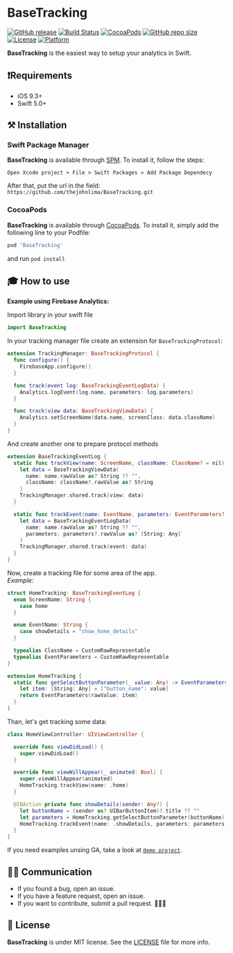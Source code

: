 # BaseTracking

[![GitHub release](https://img.shields.io/github/release/thejohnlima/BaseTracking.svg)](https://github.com/thejohnlima/BaseTracking/releases)
[![Build Status](https://travis-ci.com/thejohnlima/BaseTracking.svg?branch=master)](https://travis-ci.com/thejohnlima/BaseTracking)
[![CocoaPods](https://img.shields.io/badge/Cocoa%20Pods-✓-4BC51D.svg?style=flat)](https://cocoapods.org/pods/BaseTracking)
[![GitHub repo size](https://img.shields.io/github/repo-size/thejohnlima/BaseTracking.svg)](https://github.com/thejohnlima/BaseTracking)
[![License](https://img.shields.io/github/license/thejohnlima/BaseTracking.svg)](https://raw.githubusercontent.com/thejohnlima/BaseTracking/master/LICENSE)
[![Platform](https://img.shields.io/cocoapods/p/BaseTracking.svg?style=flat)](https://developer.apple.com/ios/)

**BaseTracking** is the easiest way to setup your analytics in Swift.

## ❗️Requirements

- iOS 9.3+
- Swift 5.0+

## ⚒ Installation

### Swift Package Manager

**BaseTracking** is available through [SPM](https://developer.apple.com/videos/play/wwdc2019/408/). To install
it, follow the steps:

```script
Open Xcode project > File > Swift Packages > Add Package Dependecy
```

After that, put the url in the field: `https://github.com/thejohnlima/BaseTracking.git`

### CocoaPods

**BaseTracking** is available through [CocoaPods](https://cocoapods.org/pods/BaseTracking). To install
it, simply add the following line to your Podfile:

```ruby
pod 'BaseTracking'
```

and run `pod install`

## 🎓 How to use

**Example using Firebase Analytics:**

Import library in your swift file

```Swift
import BaseTracking
```

In your tracking manager file create an extension for `BaseTrackingProtocol`:

```Swift
extension TrackingManager: BaseTrackingProtocol {
  func configure() {
    FirebaseApp.configure()
  }

  func track(event log: BaseTrackingEventLogData) {
    Analytics.logEvent(log.name, parameters: log.parameters)
  }

  func track(view data: BaseTrackingViewData) {
    Analytics.setScreenName(data.name, screenClass: data.className)
  }
}
```

And create another one to prepare protocol methods

```swift
extension BaseTrackingEventLog {
  static func trackView(name: ScreenName, className: ClassName? = nil) {
    let data = BaseTrackingViewData(
      name: name.rawValue as? String ?? "",
      className: className?.rawValue as? String
    )
    TrackingManager.shared.track(view: data)
  }

  static func trackEvent(name: EventName, parameters: EventParameters? = nil) {
    let data = BaseTrackingEventLogData(
      name: name.rawValue as? String ?? "",
      parameters: parameters?.rawValue as? [String: Any]
    )
    TrackingManager.shared.track(event: data)
  }
}
```

Now, create a tracking file for some area of the app.  
*Example:*

```swift
struct HomeTracking: BaseTrackingEventLog {
  enum ScreenName: String {
    case home
  }

  enum EventName: String {
    case showDetails = "show_home_details"
  }

  typealias ClassName = CustomRawRepresentable
  typealias EventParameters = CustomRawRepresentable
}

extension HomeTracking {
  static func getSelectButtonParameter(_ value: Any) -> EventParameters? {
    let item: [String: Any] = ["button_name": value]
    return EventParameters(rawValue: item)
  }
}
```

Than, let's get tracking some data:

```swift
class HomeViewController: UIViewController {

  override func viewDidLoad() {
    super.viewDidLoad()
  }

  override func viewWillAppear(_ animated: Bool) {
    super.viewWillAppear(animated)
    HomeTracking.trackView(name: .home)
  }

  @IBAction private func showDetails(sender: Any?) {
    let buttonName = (sender as? UIBarButtonItem)?.title ?? ""
    let parameters = HomeTracking.getSelectButtonParameter(buttonName)
    HomeTracking.trackEvent(name: .showDetails, parameters: parameters)
  }
}
```

If you need examples unsing GA, take a look at [`demo project`](https://github.com/thejohnlima/BaseTracking/tree/master/Examples/GADemo).

## 🙋🏻‍ Communication

- If you found a bug, open an issue.
- If you have a feature request, open an issue.
- If you want to contribute, submit a pull request. 👨🏻‍💻

## 📜 License

**BaseTracking** is under MIT license. See the [LICENSE](https://raw.githubusercontent.com/thejohnlima/BaseTracking/master/LICENSE) file for more info.
